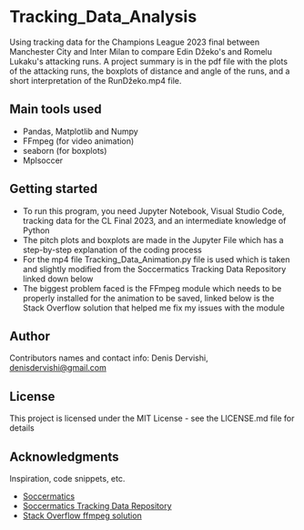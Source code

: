 # Tracking_Data_Analysis

Using tracking data for the Champions League 2023 final between Manchester City and Inter Milan to compare Edin Džeko's and Romelu Lukaku's attacking runs. A project summary is in the pdf file with the plots of the attacking runs, the boxplots of distance and angle of the runs, and a short interpretation of the RunDžeko.mp4 file.

## Main tools used

* Pandas, Matplotlib and Numpy
* FFmpeg (for video animation)
* seaborn (for boxplots)
* Mplsoccer

## Getting started

* To run this program, you need Jupyter Notebook, Visual Studio Code, tracking data for the CL Final 2023, and an intermediate knowledge of Python
* The pitch plots and boxplots are made in the Jupyter File which has a step-by-step explanation of the coding process
* For the mp4 file Tracking_Data_Animation.py file is used which is taken and slightly modified from the Soccermatics Tracking Data Repository linked down below
* The biggest problem faced is the FFmpeg module which needs to be properly installed for the animation to be saved, linked below is the Stack Overflow solution that helped me fix my issues with the module 

## Author

Contributors names and contact info:
Denis Dervishi, denisdervishi@gmail.com

## License

This project is licensed under the MIT License - see the LICENSE.md file for details

## Acknowledgments

Inspiration, code snippets, etc.
* [Soccermatics](https://soccermatics.readthedocs.io/en/latest/)
* [Soccermatics Tracking Data Repository](https://github.com/twelvefootball/twelve-respovision-CL-final)
* [Stack Overflow ffmpeg solution](https://stackoverflow.com/questions/60033397/moviewriter-ffmpeg-unavailable-trying-to-use-class-matplotlib-animation-pillo)
